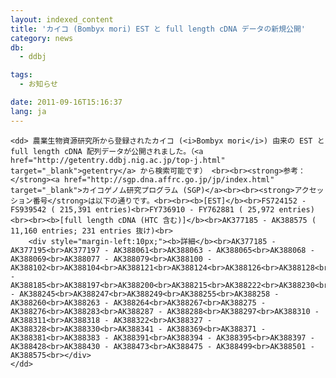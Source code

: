 ```yaml
---
layout: indexed_content
title: 'カイコ (Bombyx mori) EST と full length cDNA データの新規公開'
category: news
db:
  - ddbj

tags:
  - お知らせ

date: 2011-09-16T15:16:37
lang: ja
---
```


<html>

<dl>

    <dd> 農業生物資源研究所から登録されたカイコ (<i>Bombyx mori</i>) 由来の EST と full length cDNA 配列データが公開されました。（<a href="http://getentry.ddbj.nig.ac.jp/top-j.html" target="_blank">getentry</a> から検索可能です） <br><br><strong>参考：</strong><a href="http://sgp.dna.affrc.go.jp/jp/index.html" target="_blank">カイコゲノム研究プログラム (SGP)</a><br><br><strong>アクセッション番号</strong>は以下の通りです。<br><br><b>[EST]</b><br>FS724152 - FS939542 ( 215,391 entries)<br>FY736910 - FY762881 ( 25,972 entries)<br><br><b>[full length cDNA (HTC 含む)]</b><br>AK377185 - AK388575 ( 11,160 entries; 231 entries 抜け)<br>
        <div style="margin-left:10px;"><b>詳細</b><br>AK377185 - AK377195<br>AK377197 - AK388061<br>AK388063 - AK388065<br>AK388068 - AK388069<br>AK388077 - AK388079<br>AK388100 - AK388102<br>AK388104<br>AK388121<br>AK388124<br>AK388126<br>AK388128<br>AK388131<br>AK388145<br>AK388148<br>AK388150<br>AK388157<br>AK388182<br>AK388184 - AK388185<br>AK388197<br>AK388200<br>AK388215<br>AK388222<br>AK388230<br>AK388241<br>AK388244 - AK388245<br>AK388247<br>AK388249<br>AK388255<br>AK388258 - AK388260<br>AK388263 - AK388264<br>AK388267<br>AK388275 - AK388276<br>AK388283<br>AK388287 - AK388288<br>AK388297<br>AK388310 - AK388311<br>AK388318 - AK388322<br>AK388327 - AK388328<br>AK388330<br>AK388341 - AK388369<br>AK388371 - AK388381<br>AK388383 - AK388391<br>AK388394 - AK388395<br>AK388397 - AK388428<br>AK388430 - AK388473<br>AK388475 - AK388499<br>AK388501 - AK388575<br></div>
    </dd>
</dl>
</html>
